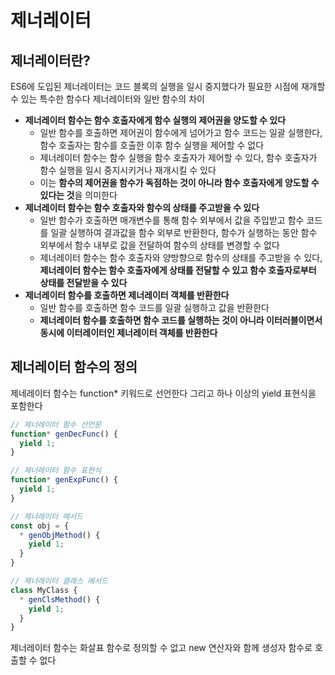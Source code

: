 # 제너레이터

## 제너레이터란?

ES6에 도입된 제너레이터는 코드 블록의 실행을 일시 중지했다가 필요한 시점에 재개할 수 있는 특수한 함수다
제너레이터와 일반 함수의 차이
- **제너레이터 함수는 함수 호출자에게 함수 실행의 제어권을 양도할 수 있다**
  - 일반 함수를 호출하면 제어권이 함수에게 넘어가고 함수 코드는 일괄 실행한다, 함수 호출자는 함수를 호출한 이후 함수 실행을 제어할 수 없다
  - 제너레이터 함수는 함수 실행을 함수 호출자가 제어할 수 있다, 함수 호출자가 함수 실행을 일시 중지시키거나 재개시킬 수 있다
  - 이는 **함수의 제어권을 함수가 독점하는 것이 아니라 함수 호출자에게 양도할 수 있다는 것**을 의미한다
- **제너레이터 함수는 함수 호출자와 함수의 상태를 주고받을 수 있다**
  - 일반 함수가 호출하면 매개변수를 통해 함수 외부에서 값을 주입받고 함수 코드를 일괄 실행하여 결과값을 함수 외부로 반환한다, 함수가 실행하는 동안 함수 외부에서 함수 내부로 값을 전달하여 함수의 상태를 변경할 수 없다
  - 제너레이터 함수는 함수 호출자와 양방향으로 함수의 상태를 주고받을 수 있다, **제너레이터 함수는 함수 호출자에게 상태를 전달할 수 있고 함수 호출자로부터 상태를 전달받을 수 있다**
- **제너레이터 함수를 호출하면 제너레이터 객체를 반환한다**
  - 일반 함수를 호출하면 함수 코드를 일괄 실행하고 값을 반환한다
  - **제너레이터 함수를 호출하면 함수 코드를 실행하는 것이 아니라 이터러블이면서 동시에 이터레이터인 제너레이터 객체를 반환한다**


## 제너레이터 함수의 정의

제네레이터 함수는 function* 키워드로 선언한다
그리고 하나 이상의 yield 표현식을 포함한다
```js
// 제너레이터 함수 선언문
function* genDecFunc() {
  yield 1;
}

// 제너레이터 함수 표현식
function* genExpFunc() {
  yield 1;
}

// 제너레이터 메서드
const obj = {
  * genObjMethod() {
    yield 1;
  }
}

// 제너레이터 클래스 메서드
class MyClass {
  * genClsMethod() {
    yield 1;
  }
}
```
제너레이터 함수는 화살표 함수로 정의할 수 없고 new 연산자와 함께 생성자 함수로 호출할 수 없다

